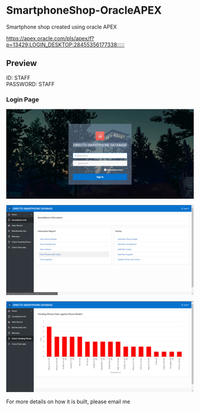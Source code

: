 # SmartphoneShop-OracleAPEX

 Smartphone shop created using oracle APEX

<https://apex.oracle.com/pls/apex/f?p=13429:LOGIN_DESKTOP:28455356177338:::::>

## Preview

ID: STAFF<br />
PASSWORD: STAFF

### Login Page

![Login Page](/preview/login_page.png)

![Preview 1](/preview/preview-1.png)

![Preview 2](/preview/preview-2.png)

For more details on how it is built, please email me
